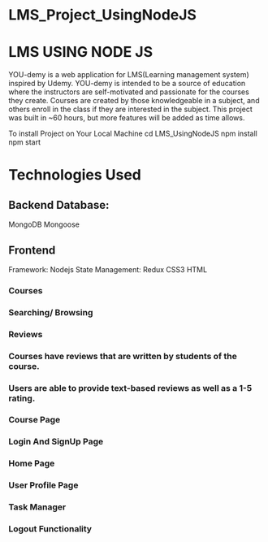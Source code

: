 # LMS_Project_UsingNodeJS

# LMS USING NODE JS
YOU-demy is a web application for LMS(Learning management system) inspired by Udemy. YOU-demy is intended to be a source of education where the instructors are self-motivated and passionate for the courses they create. Courses are created by those knowledgeable in a subject, and others enroll in the class if they are interested in the subject. This project was built in ~60 hours, but more features will be added as time allows.

To install Project on Your Local Machine
cd LMS_UsingNodeJS 
npm install npm start

# Technologies Used
## Backend Database: 
MongoDB 
Mongoose

## Frontend
Framework: 
Nodejs 
State Management: 
Redux 
CSS3
HTML

### Courses
### Searching/ Browsing
### Reviews
### Courses have reviews that are written by students of the course.
### Users are able to provide text-based reviews as well as a 1-5 rating.
### Course Page
### Login And SignUp Page
### Home Page
### User Profile Page
### Task Manager
### Logout Functionality
